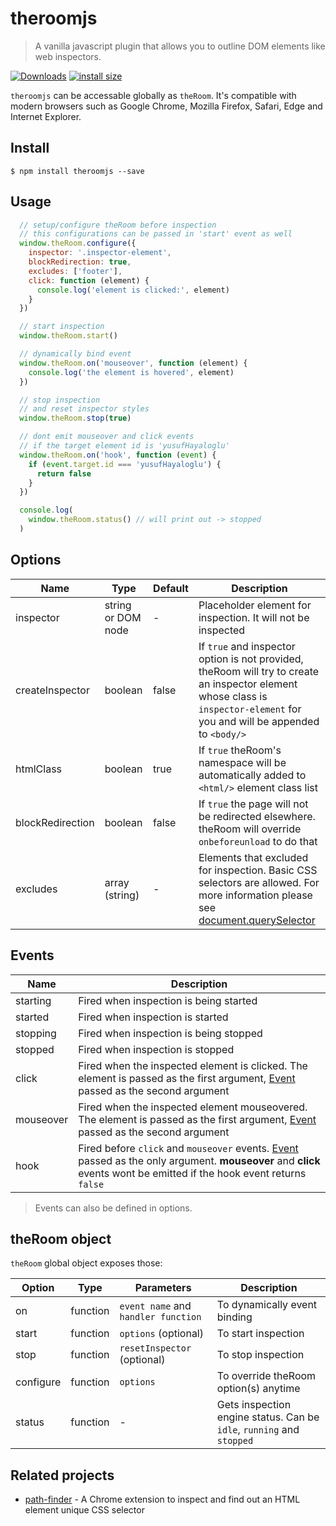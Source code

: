 # theroomjs
> A vanilla javascript plugin that allows you to outline DOM elements like web inspectors.

[![Downloads](https://img.shields.io/npm/dm/theroomjs.svg)](https://npmjs.com/theroomjs)
[![install size](https://packagephobia.com/badge?p=theroomjs)](https://packagephobia.com/result?p=theroomjs)

`theroomjs` can be accessable globally as `theRoom`. It's compatible with modern browsers such as Google Chrome, Mozilla Firefox, Safari, Edge and Internet Explorer.

## Install
```
$ npm install theroomjs --save
```

## Usage

```javascript
  // setup/configure theRoom before inspection
  // this configurations can be passed in 'start' event as well
  window.theRoom.configure({
    inspector: '.inspector-element',
    blockRedirection: true,
    excludes: ['footer'],
    click: function (element) {
      console.log('element is clicked:', element)
    }
  })

  // start inspection
  window.theRoom.start()

  // dynamically bind event
  window.theRoom.on('mouseover', function (element) {
    console.log('the element is hovered', element)
  })

  // stop inspection
  // and reset inspector styles
  window.theRoom.stop(true)

  // dont emit mouseover and click events
  // if the target element id is 'yusufHayaloglu'
  window.theRoom.on('hook', function (event) {
    if (event.target.id === 'yusufHayaloglu') {
      return false
    }
  })

  console.log(
    window.theRoom.status() // will print out -> stopped
  )
```

## Options

| Name              | Type               | Default    | Description                                                  |
| ---               | ---                | ---        | ---                                                          |
| inspector         | string or DOM node | -          | Placeholder element for inspection. It will not be inspected |
| createInspector   | boolean            | false      | If `true` and inspector option is not provided, theRoom will try to create an inspector element whose class is `inspector-element` for you and will be appended to `<body/>` |
| htmlClass         | boolean            | true       | If `true` theRoom's namespace will be automatically added to `<html/>` element class list |
| blockRedirection  | boolean            | false      | If `true` the page will not be redirected elsewhere. theRoom will override `onbeforeunload` to do that |
| excludes          | array (string)     | -          | Elements that excluded for inspection. Basic CSS selectors are allowed. For more information please see [document.querySelector](https://developer.mozilla.org/en-US/docs/Web/API/Document/querySelector) |

## Events

| Name       | Description                                              |
| ---        | ---                                                      |
| starting   | Fired when inspection is being started                   |
| started    | Fired when inspection is started                         |
| stopping   | Fired when inspection is being stopped                   |
| stopped    | Fired when inspection is stopped                         |
| click      | Fired when the inspected element is clicked. The element is passed as the first argument, [Event](https://developer.mozilla.org/en-US/docs/Web/API/MouseEvent) passed as the second argument |
| mouseover  | Fired when the inspected element mouseovered. The element is passed as the first argument, [Event](https://developer.mozilla.org/en-US/docs/Web/API/MouseEvent) passed as the second argument |
| hook       | Fired before `click` and `mouseover` events. [Event](https://developer.mozilla.org/en-US/docs/Web/API/Event) passed as the only argument. **mouseover** and **click** events wont be emitted if the hook event returns `false` |

> Events can also be defined in options.

## theRoom object

`theRoom` global object exposes those:

| Option            | Type     | Parameters                          | Description                                               |
| ---               | ---      | ---                                 | ---                                                       |
| on                | function | `event name` and `handler function` | To dynamically event binding                              |
| start             | function | `options` (optional)                | To start inspection                                       |
| stop              | function | `resetInspector` (optional)         | To stop inspection                                        |
| configure         | function | `options`                           | To override theRoom option(s) anytime                     |
| status            | function | -                                   | Gets inspection engine status. Can be `idle`, `running` and `stopped` |

## Related projects
- [path-finder](https://github.com/hsynlms/path-finder) - A Chrome extension to inspect and find out an HTML element unique CSS selector
